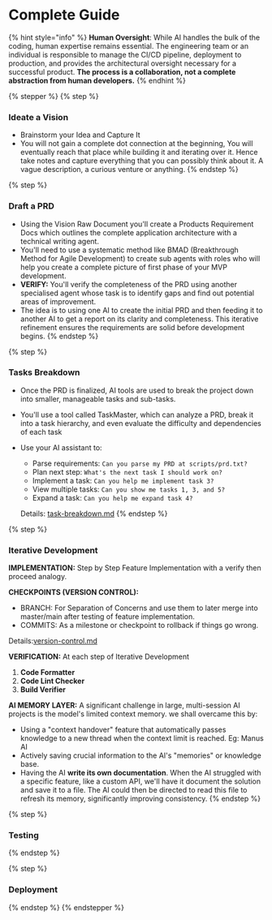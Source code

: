 # Complete Guide

{% hint style="info" %}
**Human Oversight**: While AI handles the bulk of the coding, human expertise remains essential. The engineering team or an individual is responsible to manage the CI/CD pipeline, deployment to production, and provides the architectural oversight necessary for a successful product. **The process is a collaboration, not a complete abstraction from human developers.**
{% endhint %}

{% stepper %}
{% step %}
### Ideate a Vision

* Brainstorm your Idea and Capture It
* You will not gain a complete dot connection at the beginning, You will eventually reach that place while building it and iterating over it. Hence take notes and capture everything that you can possibly think about it. A vague description, a curious venture or anything.
{% endstep %}

{% step %}
### Draft a PRD

* Using the Vision Raw Document you'll create a Products Requirement Docs which outlines the complete application architecture with a technical writing agent.
* You'll need to use a systematic method like BMAD (Breakthrough Method for Agile Development) to create sub agents with roles who will help you create a complete picture of first phase of your MVP development.
* **VERIFY:** You'll verify the completeness of the PRD using another specialised agent whose task is to identify gaps and find out potential areas of improvement.&#x20;
* The idea is to using one AI to create the initial PRD and then feeding it to another AI to get a report on its clarity and completeness. This iterative refinement ensures the requirements are solid before development begins.
{% endstep %}

{% step %}
### Tasks Breakdown

* Once the PRD is finalized, AI tools are used to break the project down into smaller, manageable tasks and sub-tasks.&#x20;
* You'll use a tool called TaskMaster, which can analyze a PRD, break it into a task hierarchy, and even evaluate the difficulty and dependencies of each task
*   Use your AI assistant to:

    * Parse requirements: `Can you parse my PRD at scripts/prd.txt?`
    * Plan next step: `What's the next task I should work on?`
    * Implement a task: `Can you help me implement task 3?`
    * View multiple tasks: `Can you show me tasks 1, 3, and 5?`
    * Expand a task: `Can you help me expand task 4?`

    Details: [task-breakdown.md](task-breakdown.md "mention")
{% endstep %}

{% step %}
### Iterative Development

**IMPLEMENTATION:** Step by Step Feature Implementation with a verify then proceed analogy.

**CHECKPOINTS (VERSION CONTROL):**&#x20;

* BRANCH: For Separation of Concerns and use them to later merge into master/main after testing of feature implementation.
* COMMITS: As a milestone or checkpoint to rollback if things go wrong.

Details:[version-control.md](../software-development/version-control.md "mention")

**VERIFICATION:** At each step of Iterative Development

1. **Code Formatter**
2. **Code Lint Checker**
3. **Build Verifier**

**AI MEMORY LAYER:** A significant challenge in large, multi-session AI projects is the model's limited context memory. we shall overcame this by:

* Using a "context handover" feature that automatically passes knowledge to a new thread when the context limit is reached. Eg: Manus AI
* Actively saving crucial information to the AI's "memories" or knowledge base.
* Having the AI **write its own documentation**. When the AI struggled with a specific feature, like a custom API, we'll have it document the solution and save it to a file. The AI could then be directed to read this file to refresh its memory, significantly improving consistency.
{% endstep %}

{% step %}
### Testing


{% endstep %}

{% step %}
### Deployment


{% endstep %}
{% endstepper %}
